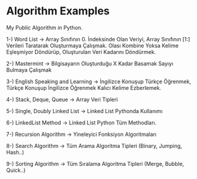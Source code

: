 # Algorithm  Examples
My Public Algorithm in Python. 


1-) Word List 
-> Array Sınıfının 0. İndeksinde Olan Veriyi, Array Sınıfının [1:] Verileri Taratarak Oluşturmaya Çalışmak.
Olası Kombine Yoksa Kelime Eşleşmiyor Döndürüp, Oluşturulan Veri Kadarını Döndürmek.

2-) Mastermint
-> Bilgisayarın Oluşturduğu X Kadar Basamak Sayıyı Bulmaya Çalışmak

3-) English Speaking and Learning
-> İngilizce Konuşup Türkçe Öğrenmek, Türkçe Konuşup İngilizce Öğrenmek Kalıcı Kelime Ezberlemek.

4-) Stack, Deque, Queue
-> Array Veri Tipleri

5-) Single, Doubly Linked List
-> Linked List Pythonda Kullanımı

6-) LinkedList Method
-> Linked List Python Tüm Methodları.

7-) Recursion Algorithm
-> Yineleyici Fonksiyon Algoritmaları

8-) Search Algorithm
-> Tüm Arama Algoritma Tipleri (Binary, Jumping, Hash..)

9-) Sorting Algorithm
-> Tüm Sıralama Algoritma Tipleri (Merge, Bubble, Quick..)
